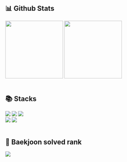 <div> 
  <div><h2>📊 Github Stats</h2></div>
  <img height="180px" src="https://github-readme-stats.vercel.app/api?username=minkkp&show_icons=true&include_all_commits=true&bg_color=30,e96443,904e95&title_color=fff&text_color=fff"> 
  <img height="180px" src="https://github-readme-stats.vercel.app/api/top-langs/?username=minkkp&layout=compact&bg_color=30,e96443,904e95&title_color=fff&text_color=fff"> 
  <br>
  <br>
</div>

<div> 
  
  <div><h2>📚 Stacks</h2></div>
  <img src="https://img.shields.io/badge/python-3776AB?style=for-the-badge&logo=python&logoColor=white"> 
  <img src="https://img.shields.io/badge/JAVA-007396?style=for-the-badge&logo=java&logoColor=white">
  <img src="https://img.shields.io/badge/html5-E34F26?style=for-the-badge&logo=html5&logoColor=white"> 
  <br>
  <img src="https://img.shields.io/badge/spring-6DB33F?style=for-the-badge&logo=spring&logoColor=white">
  <img src="https://img.shields.io/badge/django-092E20?style=for-the-badge&logo=django&logoColor=white">
  <br>
  <br>
</div>
<div> 
  <div><h2>🏅 Baekjoon solved rank</h2></div>
  <img src="http://mazassumnida.wtf/api/v2/generate_badge?boj=goo6679"> 
</div>
